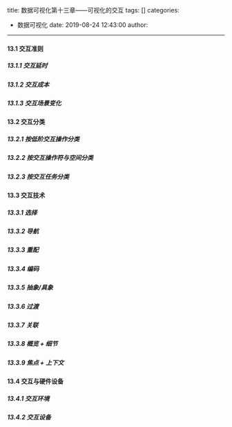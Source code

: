 title: 数据可视化第十三章——可视化的交互
tags: []
categories:
  - 数据可视化
date: 2019-08-24 12:43:00
author:
---
#### 13.1 交互准则
<!--more--> 
##### 13.1.1 交互延时
##### 13.1.2 交互成本
##### 13.1.3 交互场景变化
#### 13.2 交互分类
##### 13.2.1 按低阶交互操作分类
##### 13.2.2 按交互操作符与空间分类
##### 13.2.3 按交互任务分类
#### 13.3 交互技术
##### 13.3.1 选择
##### 13.3.2 导航
##### 13.3.3 重配
##### 13.3.4 编码
##### 13.3.5 抽象/具象
##### 13.3.6 过渡
##### 13.3.7 关联
##### 13.3.8 概览 + 细节
##### 13.3.9 焦点 + 上下文
#### 13.4 交互与硬件设备
##### 13.4.1 交互环境
##### 13.4.2 交互设备